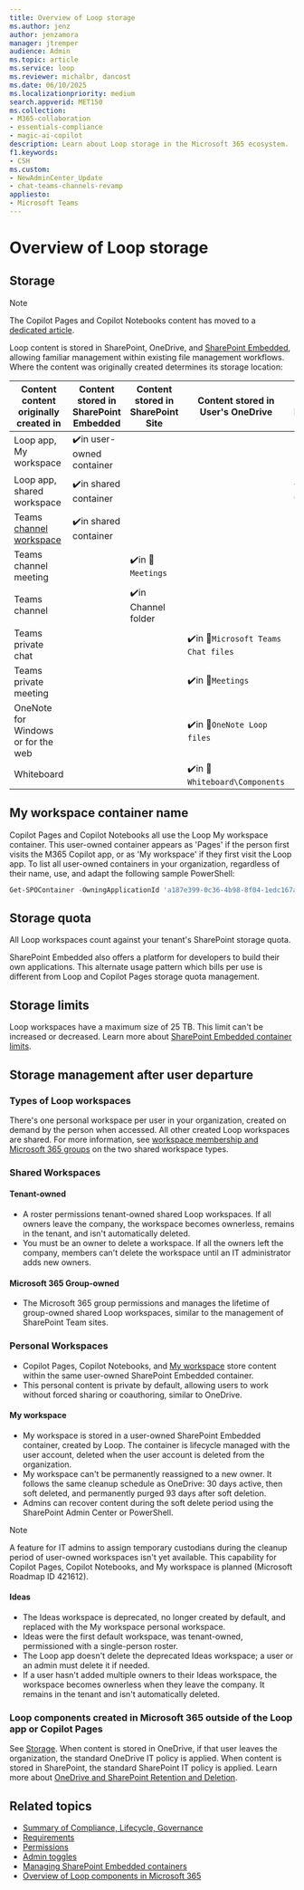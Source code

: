 ```yaml
---
title: Overview of Loop storage
ms.author: jenz
author: jenzamora
manager: jtremper
audience: Admin
ms.topic: article
ms.service: loop
ms.reviewer: michalbr, dancost
ms.date: 06/10/2025
ms.localizationpriority: medium
search.appverid: MET150
ms.collection: 
- M365-collaboration
- essentials-compliance
- magic-ai-copilot
description: Learn about Loop storage in the Microsoft 365 ecosystem.
f1.keywords:
- CSH
ms.custom: 
- NewAdminCenter_Update
- chat-teams-channels-revamp
appliesto: 
- Microsoft Teams
---
```


# Overview of Loop storage

## Storage

> [!NOTE]
> The Copilot Pages and Copilot Notebooks content has moved to a [dedicated article](/microsoft-365/loop/cpcn-storage).

Loop content is stored in SharePoint, OneDrive, and [SharePoint Embedded](/sharepoint/dev/embedded/concepts/admin-exp/consuming-tenant-admin/cta), allowing familiar management within existing file management workflows. Where the content was originally created determines its storage location:

|Content content originally created in|Content stored in SharePoint Embedded|Content stored in SharePoint Site|Content stored in User's OneDrive|Lifetime Management|
|-----|-----|-----|-----|-----|
|Loop app, My workspace|✔️in user-owned container|||user account|
|Loop app, shared workspace|✔️in shared container|||workspace owners|
|Teams [channel workspace](https://techcommunity.microsoft.com/blog/microsoft365insiderblog/collaborate-in-real-time-with-workspaces-in-teams/4414334)|✔️in shared container|||M365 Group|
|Teams channel meeting||✔️in 📁`Meetings`||M365 Group|
|Teams channel||✔️in Channel folder||M365 Group|
|Teams private chat|||✔️in 📁`Microsoft Teams Chat files`|user account|
|Teams private meeting|||✔️in 📁`Meetings`|user account|
|OneNote for Windows or for the web|||✔️in 📁`OneNote Loop files`|user account|
|Whiteboard|||✔️in 📁`Whiteboard\Components`|user account|

## My workspace container name

Copilot Pages and Copilot Notebooks all use the Loop My workspace container. This user-owned container appears as 'Pages' if the person first visits the M365 Copilot app, or as 'My workspace' if they first visit the Loop app. To list all user-owned containers in your organization, regardless of their name, use, and adapt the following sample PowerShell:

```PowerShell
Get-SPOContainer -OwningApplicationId 'a187e399-0c36-4b98-8f04-1edc167a0996' | WHERE OwnershipType -EQ 'UserOwned' | FT
```

## Storage quota

All Loop workspaces count against your tenant's SharePoint storage quota.

SharePoint Embedded also offers a platform for developers to build their own applications. This alternate usage pattern which bills per use is different from Loop and Copilot Pages storage quota management.

## Storage limits

Loop workspaces have a maximum size of 25 TB. This limit can't be increased or decreased. Learn more about [SharePoint Embedded container limits](/sharepoint/dev/embedded/concepts/app-concepts/limits-calling).

## Storage management after user departure

### Types of Loop workspaces

There's one personal workspace per user in your organization, created on demand by the person when accessed. All other created Loop workspaces are shared. For more information, see [workspace membership and Microsoft 365 groups](/microsoft-365/loop/cpcn-loop-permission#workspace-membership-and-microsoft-365-groups) on the two shared workspace types.

### Shared Workspaces

#### Tenant-owned

- A roster permissions tenant-owned shared Loop workspaces. If all owners leave the company, the workspace becomes ownerless, remains in the tenant, and isn't automatically deleted.
- You must be an owner to delete a workspace. If all the owners left the company, members can't delete the workspace until an IT administrator adds new owners.

#### Microsoft 365 Group-owned

- The Microsoft 365 group permissions and manages the lifetime of group-owned shared Loop workspaces, similar to the management of SharePoint Team sites.

### Personal Workspaces

- Copilot Pages, Copilot Notebooks, and [My workspace](#my-workspace) store content within the same user-owned SharePoint Embedded container.
- This personal content is private by default, allowing users to work without forced sharing or coauthoring, similar to OneDrive.

#### My workspace

- My workspace is stored in a user-owned SharePoint Embedded container, created by Loop. The container is lifecycle managed with the user account, deleted when the user account is deleted from the organization.
- My workspace can't be permanently reassigned to a new owner. It follows the same cleanup schedule as OneDrive: 30 days active, then soft deleted, and permanently purged 93 days after soft deletion.
- Admins can recover content during the soft delete period using the SharePoint Admin Center or PowerShell.

> [!NOTE]
> A feature for IT admins to assign temporary custodians during the cleanup period of user-owned workspaces isn't yet available. This capability for Copilot Pages, Copilot Notebooks, and My workspace is planned (Microsoft Roadmap ID 421612).

#### Ideas

- The Ideas workspace is deprecated, no longer created by default, and replaced with the My workspace personal workspace.
- Ideas were the first default workspace, was tenant-owned, permissioned with a single-person roster.
- The Loop app doesn't delete the deprecated Ideas workspace; a user or an admin must delete it if needed.
- If a user hasn't added multiple owners to their Ideas workspace, the workspace becomes ownerless when they leave the company. It remains in the tenant and isn't automatically deleted.

### Loop components created in Microsoft 365 outside of the Loop app or Copilot Pages

See [Storage](#storage). When content is stored in OneDrive, if that user leaves the organization, the standard OneDrive IT policy is applied. When content is stored in SharePoint, the standard SharePoint IT policy is applied. Learn more about [OneDrive and SharePoint Retention and Deletion](/sharepoint/retention-and-deletion).

## Related topics

- [Summary of Compliance, Lifecycle, Governance](/microsoft-365/loop/loop-compliance-summary)
- [Requirements](/microsoft-365/loop/cpcn-loop-requirements)
- [Permissions](/microsoft-365/loop/cpcn-loop-permission)
- [Admin toggles](/microsoft-365/loop/loop-admin-configuration)
- [Managing SharePoint Embedded containers](/microsoft-365/loop/cpcn-loop-spe-management)
- [Overview of Loop components in Microsoft 365](/microsoft-365/loop/loop-components-teams)
